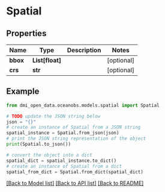 # Spatial


## Properties

Name | Type | Description | Notes
------------ | ------------- | ------------- | -------------
**bbox** | **List[float]** |  | [optional] 
**crs** | **str** |  | [optional] 

## Example

```python
from dmi_open_data.oceanobs.models.spatial import Spatial

# TODO update the JSON string below
json = "{}"
# create an instance of Spatial from a JSON string
spatial_instance = Spatial.from_json(json)
# print the JSON string representation of the object
print(Spatial.to_json())

# convert the object into a dict
spatial_dict = spatial_instance.to_dict()
# create an instance of Spatial from a dict
spatial_from_dict = Spatial.from_dict(spatial_dict)
```
[[Back to Model list]](../README.md#documentation-for-models) [[Back to API list]](../README.md#documentation-for-api-endpoints) [[Back to README]](../README.md)


